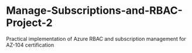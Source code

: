 # Manage-Subscriptions-and-RBAC-Project-2
Practical implementation of Azure RBAC and subscription management for AZ-104 certification
